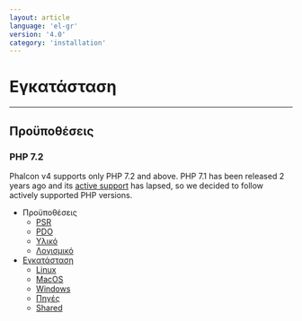 ```yaml
---
layout: article
language: 'el-gr'
version: '4.0'
category: 'installation'
---
```

# Εγκατάσταση

* * *

<a name='requirements'></a>

## Προϋποθέσεις

### PHP 7.2

Phalcon v4 supports only PHP 7.2 and above. PHP 7.1 has been released 2 years ago and its [active support](https://secure.php.net/supported-versions.php) has lapsed, so we decided to follow actively supported PHP versions.

* Προϋποθέσεις 
    * [PSR](installation-requirements-psr)
    * [PDO](installation-requirements-pdo)
    * [Υλικό](installation-requirements-hardware)
    * [Λογισμικό](installation-requirements-software)
* [Εγκατάσταση](installation-platforms) 
    * [Linux](installation-linux)
    * [MacOS](installation-macos)
    * [Windows](installation-windows)
    * [Πηγές](installation-sources)
    * [Shared](installation-shared)